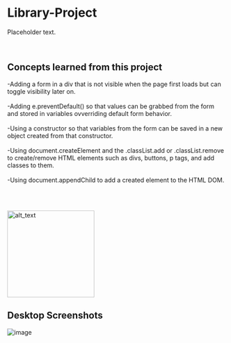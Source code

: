 # Library-Project


Placeholder text.

<br />

<h2>Concepts learned from this project</h2>

-Adding a form in a div that is not visible when the page first loads but can toggle visibility later on.  </br></br>
-Adding e.preventDefault() so that values can be grabbed from the form and stored in variables ovverriding default form behavior.  </br></br>
-Using a constructor so that variables from the form can be saved in a new object created from that constructor. </br></br>
-Using document.createElement and the .classList.add or .classList.remove to create/remove HTML elements such as divs, buttons, p tags, and add classes to them.</br></br>
-Using document.appendChild to add a created element to the HTML DOM.</br></br>




<br />



[<img alt="alt_text" width="200px" src="https://user-images.githubusercontent.com/91037796/151688958-059ec882-a5ee-41cc-8985-c9ed26969de3.png" />](https://mike11199.github.io/Library-Project/)


<h2>Desktop Screenshots</h2>

![image](https://user-images.githubusercontent.com/91037796/153743411-7e5d3442-43b9-4538-9233-6b70d7d1df92.png)

